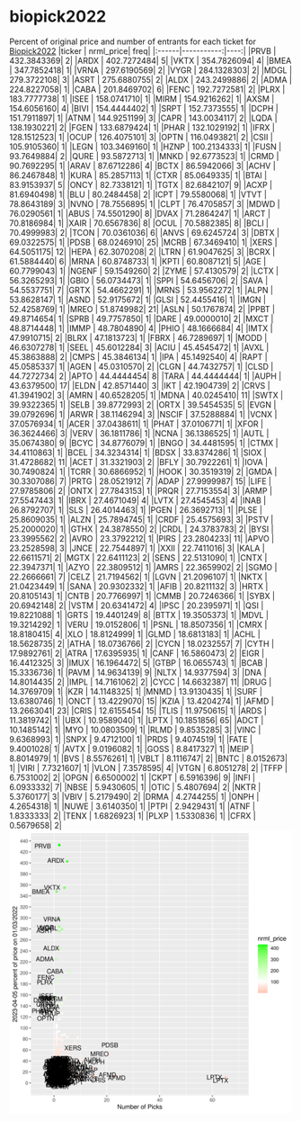 # biopick2022
Percent of original price and number of entrants for each ticket for [Biopick2022](https://twitter.com/hashtag/Biopick2022)
|ticker |  nrml_price| freq|
|:------|-----------:|----:|
|PRVB   | 432.3843369|    2|
|ARDX   | 402.7272484|    5|
|VKTX   | 354.7826094|    4|
|BMEA   | 347.7852418|    1|
|VRNA   | 297.6190569|    2|
|VYGR   | 284.1328303|    2|
|MDGL   | 279.3722108|    3|
|ASRT   | 275.6880755|    2|
|ALDX   | 243.2499886|    2|
|ADMA   | 224.8227058|    1|
|CABA   | 201.8469702|    6|
|FENC   | 192.7272581|    2|
|PLRX   | 183.7777738|    1|
|ISEE   | 158.0741710|    1|
|MIRM   | 154.9216262|    1|
|AXSM   | 154.6056160|    4|
|BIVI   | 154.4444402|    1|
|SRPT   | 152.7373555|    1|
|DCPH   | 151.7911897|    1|
|ATNM   | 144.9251199|    3|
|CAPR   | 143.0034117|    2|
|LQDA   | 138.1930221|    2|
|FGEN   | 133.6879424|    1|
|PHAR   | 132.1029192|    1|
|IFRX   | 128.1512523|    1|
|OCUP   | 126.4075101|    3|
|OPTN   | 116.0493821|    2|
|CSII   | 105.9105360|    1|
|LEGN   | 103.3469160|    1|
|HZNP   | 100.2134333|    1|
|FUSN   |  93.7649884|    2|
|QURE   |  93.5872713|    1|
|MNKD   |  92.6773523|    1|
|CRMD   |  90.7692295|    1|
|ARAV   |  87.6712286|    4|
|BCTX   |  86.5942066|    3|
|ACHV   |  86.2467848|    1|
|KURA   |  85.2857113|    1|
|CTXR   |  85.0649335|    1|
|BTAI   |  83.9153937|    5|
|ONCY   |  82.7338121|    1|
|TGTX   |  82.6842107|    9|
|ACXP   |  81.6940498|    1|
|BLU    |  80.2484458|    2|
|ICPT   |  79.5580068|    1|
|VTVT   |  78.8643189|    3|
|NVNO   |  78.7556895|    1|
|CLPT   |  76.4705857|    3|
|MDWD   |  76.0290561|    1|
|ABUS   |  74.5501290|    8|
|DVAX   |  71.2864247|    1|
|ARCT   |  70.8186984|    1|
|XAIR   |  70.6567836|    8|
|OCUL   |  70.5882385|    8|
|BCLI   |  70.4999983|    2|
|TCON   |  70.0361036|    6|
|ANVS   |  69.6245724|    3|
|DBTX   |  69.0322575|    1|
|PDSB   |  68.0246910|   25|
|MCRB   |  67.3469410|    1|
|XERS   |  64.5051175|   12|
|HEPA   |  62.3070208|    2|
|LTRN   |  61.9047625|    3|
|BCRX   |  61.5884440|    6|
|MRNA   |  60.8748733|    1|
|KPTI   |  60.8087121|    5|
|AGE    |  60.7799043|    1|
|NGENF  |  59.1549260|    2|
|ZYME   |  57.4130579|    2|
|LCTX   |  56.3265293|    1|
|GBIO   |  56.0734473|    1|
|SPPI   |  54.6456706|    2|
|SAVA   |  54.5537751|    7|
|GRTX   |  54.4662291|    1|
|MRNS   |  53.9562272|    1|
|ALPN   |  53.8628147|    1|
|ASND   |  52.9175672|    1|
|GLSI   |  52.4455416|    1|
|IMGN   |  52.4258769|    1|
|MREO   |  51.8749982|   21|
|ASLN   |  50.1767874|    2|
|PPBT   |  49.8714654|    1|
|SPRB   |  49.7757850|    1|
|DARE   |  49.0000010|    2|
|MXCT   |  48.8714448|    1|
|IMMP   |  48.7804890|    4|
|PHIO   |  48.1666684|    4|
|IMTX   |  47.9910715|    2|
|BLRX   |  47.1813723|    1|
|FBRX   |  46.7289697|    1|
|MODD   |  46.6307278|    1|
|SEEL   |  45.6012284|    3|
|ACIU   |  45.4545472|    1|
|AVXL   |  45.3863888|    2|
|CMPS   |  45.3846134|    1|
|IPA    |  45.1492540|    4|
|RAPT   |  45.0585337|    1|
|AGEN   |  45.0310570|    2|
|CLGN   |  44.7432757|    1|
|CLSD   |  44.7272734|    2|
|APTO   |  44.4444454|    8|
|TARA   |  44.4444444|    1|
|AUPH   |  43.6379500|   17|
|ELDN   |  42.8571440|    3|
|IKT    |  42.1904739|    2|
|CRVS   |  41.3941902|    3|
|AMRN   |  40.6528205|    1|
|MDNA   |  40.0245410|   11|
|SWTX   |  39.9322365|    1|
|SELB   |  39.8772993|    2|
|ORTX   |  39.5454535|    5|
|EVGN   |  39.0792696|    1|
|ARWR   |  38.1146294|    3|
|NSCIF  |  37.5288884|    1|
|VCNX   |  37.0576934|    1|
|ACER   |  37.0438611|    1|
|PHAT   |  37.0106771|    1|
|XFOR   |  36.3624466|    3|
|VERV   |  36.1811786|    1|
|NCNA   |  36.1386525|    1|
|AUTL   |  35.0674380|    9|
|BCYC   |  34.8776079|    1|
|BNGO   |  34.4481595|    1|
|CTMX   |  34.4110863|    1|
|BCEL   |  34.3234314|    1|
|BDSX   |  33.8374286|    1|
|SIOX   |  31.4728682|   11|
|ACET   |  31.3321903|    2|
|BFLY   |  30.7922261|    1|
|IOVA   |  30.7490824|    1|
|TCRR   |  30.6866952|    1|
|HOOK   |  30.3519319|    2|
|GMDA   |  30.3307086|    7|
|PRTG   |  28.0521912|    7|
|ADAP   |  27.9999987|   15|
|LIFE   |  27.9785806|    2|
|ONTX   |  27.7843153|    1|
|PRQR   |  27.7153554|    3|
|ARMP   |  27.5547443|    1|
|IBRX   |  27.4671049|    4|
|LVTX   |  27.4545453|    4|
|INAB   |  26.8792707|    1|
|SLS    |  26.4014463|    1|
|PGEN   |  26.3692713|    1|
|PLSE   |  25.8609035|    1|
|ALZN   |  25.7894745|    1|
|CRDF   |  25.4575693|    3|
|PSTV   |  25.2000020|    1|
|GTHX   |  24.3878550|    2|
|CRDL   |  24.3783783|    2|
|BYSI   |  23.3995562|    2|
|AVRO   |  23.3792212|    1|
|PIRS   |  23.2804233|   11|
|APVO   |  23.2528598|    3|
|JNCE   |  22.7544897|    1|
|XXII   |  22.7411016|    3|
|KALA   |  22.6611571|    2|
|MGTX   |  22.6411123|    2|
|SENS   |  22.5131090|    1|
|CNTX   |  22.3947371|    1|
|AZYO   |  22.3809512|    1|
|AMRS   |  22.3659902|    2|
|SGMO   |  22.2666661|    7|
|CELZ   |  21.7194562|    1|
|LGVN   |  21.2096107|    1|
|NKTX   |  21.0423449|    1|
|SANA   |  20.9302332|    1|
|AFIB   |  20.8211132|    3|
|HRTX   |  20.8105143|    1|
|CNTB   |  20.7766997|    1|
|CMMB   |  20.7246366|    1|
|SYBX   |  20.6942148|    2|
|VSTM   |  20.6341472|    4|
|IPSC   |  20.2395971|    1|
|QSI    |  19.8221088|    1|
|GRTS   |  19.4401249|    8|
|BTTX   |  19.3505373|    1|
|MDVL   |  19.3214292|    1|
|VERU   |  19.0152806|    1|
|PSNL   |  18.8507356|    1|
|CMRX   |  18.8180415|    4|
|XLO    |  18.8124999|    1|
|GLMD   |  18.6813183|    1|
|ACHL   |  18.5628735|    2|
|ATHA   |  18.0736766|    2|
|CYCN   |  18.0232557|    7|
|CYTH   |  17.9892761|    2|
|ATRA   |  17.6395935|    1|
|CANF   |  16.5860473|    2|
|EIGR   |  16.4412325|    3|
|IMUX   |  16.1964472|    5|
|GTBP   |  16.0655743|    1|
|BCAB   |  15.3336736|    1|
|PAVM   |  14.9634139|    9|
|NLTX   |  14.9377594|    3|
|DNA    |  14.8014435|    2|
|IMPL   |  14.7161062|    2|
|CYCC   |  14.6632387|   11|
|DRUG   |  14.3769709|    1|
|KZR    |  14.1148325|    1|
|MNMD   |  13.9130435|    1|
|SURF   |  13.6380746|    1|
|ONCT   |  13.4229070|   15|
|KZIA   |  13.4204274|    1|
|AFMD   |  13.2663041|   23|
|CRIS   |  12.6155454|   15|
|TLIS   |  11.9750615|    1|
|ARDS   |  11.3819742|    1|
|UBX    |  10.9589040|    1|
|LPTX   |  10.1851856|   65|
|ADCT   |  10.1485142|    1|
|MYO    |  10.0803509|    1|
|RLMD   |   9.8535285|    3|
|VINC   |   9.6368993|    1|
|SNPX   |   9.4712100|    1|
|PRDS   |   9.4074519|    1|
|FATE   |   9.4001028|    1|
|AVTX   |   9.0196082|    1|
|GOSS   |   8.8417327|    1|
|MEIP   |   8.8014979|    1|
|BVS    |   8.5576261|    1|
|VBLT   |   8.1116747|    2|
|BNTC   |   8.0152673|    1|
|VIRI   |   7.7321607|    1|
|VLON   |   7.3578595|    4|
|VTGN   |   6.8051278|    2|
|TFFP   |   6.7531002|    2|
|OPGN   |   6.6500002|    1|
|CKPT   |   6.5916396|    9|
|INFI   |   6.0933332|    7|
|NBSE   |   5.9430605|    1|
|OTIC   |   5.4807694|    2|
|NKTR   |   5.3760177|    3|
|VBIV   |   5.2179490|    2|
|DRMA   |   4.2744255|    1|
|ONPH   |   4.2654318|    1|
|NUWE   |   3.6140350|    1|
|PTPI   |   2.9429431|    1|
|ATNF   |   1.8333333|    2|
|TENX   |   1.6826923|    1|
|PLXP   |   1.5330836|    1|
|CFRX   |   0.5679658|    2|
![retvspicks](biopicks.png?raw=true)
